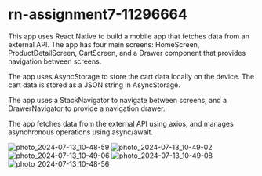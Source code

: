 # rn-assignment7-11296664

This app uses React Native to build a mobile app that fetches data from an external API. The app has four main screens: HomeScreen, ProductDetailScreen, CartScreen, and a Drawer component that provides navigation between screens.

The app uses AsyncStorage to store the cart data locally on the device. The cart data is stored as a JSON string in AsyncStorage.

The app uses a StackNavigator to navigate between screens, and a DrawerNavigator to provide a navigation drawer.

The app fetches data from the external API using axios, and manages asynchronous operations using async/await.

![photo_2024-07-13_10-48-59](https://github.com/user-attachments/assets/e340c535-3ed2-48a8-aef3-940d0070af20)
![photo_2024-07-13_10-49-02](https://github.com/user-attachments/assets/3a2d038b-d1c5-4216-8d14-46429b5dec04)
![photo_2024-07-13_10-49-06](https://github.com/user-attachments/assets/8e680963-2f07-4f25-b3d4-6a55cffd4bf3)
![photo_2024-07-13_10-49-08](https://github.com/user-attachments/assets/fd8a30fa-f2d5-4009-95c6-26ac71cf51a1)
![photo_2024-07-13_10-48-56](https://github.com/user-attachments/assets/8ea87e2d-e002-48fa-8f09-31e9e4076e94)
